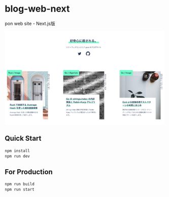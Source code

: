 # blog-web-next

pon web site - Next.js版

![screan shot](page.png)

## Quick Start

```bash
npm install
npm run dev
```

## For Production

```bash
npm run build
npm run start
```
